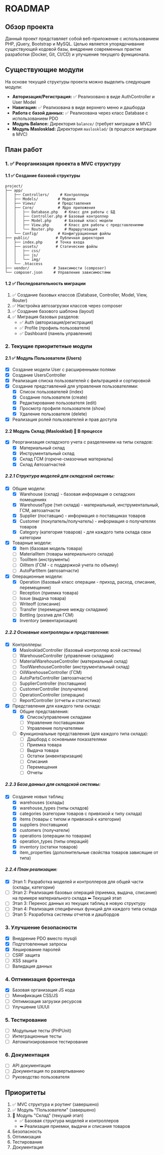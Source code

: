 # ROADMAP

## Обзор проекта

Данный проект представляет собой веб-приложение с использованием PHP, jQuery, Bootstrap и MySQL. Целью является упорядочивание существующей кодовой базы, внедрение современных практик разработки (Docker, Git, CI/CD) и улучшение текущего функционала.

## Существующие модули

На основе текущей структуры проекта можно выделить следующие модули:

*   **Авторизация/Регистрация:** ✅ Реализовано в виде AuthController и User Model
*   **Навигация:** ✅ Реализована в виде верхнего меню и дашборда
*   **Работа с базой данных:** ✅ Реализована через класс Database с использованием PDO
*   **Модуль Balance:** Директория `balance/` (требует миграции в MVC)
*   **Модуль Maslosklad:** Директория `maslosklad/` (в процессе миграции в MVC)

## План работ

### 1. ✅ Реорганизация проекта в MVC структуру

#### 1.1 ✅ Создание базовой структуры
```
project/
├── app/
│   ├── Controllers/     # Контроллеры
│   ├── Models/         # Модели
│   ├── Views/          # Представления
│   ├── Core/           # Ядро приложения
│   │   ├── Database.php   # Класс для работы с БД
│   │   ├── Controller.php # Базовый контроллер
│   │   ├── Model.php      # Базовый класс модели
│   │   ├── View.php       # Класс для работы с представлениями
│   │   └── Router.php     # Маршрутизация
│   └── Config/         # Конфигурационные файлы
├── public/            # Публичная директория
│   ├── index.php      # Точка входа
│   ├── assets/        # Статические файлы
│   │   ├── css/
│   │   ├── js/
│   │   └── img/
│   └── .htaccess
├── vendor/           # Зависимости (composer)
└── composer.json     # Управление зависимостями
```

#### 1.2 ✅ Последовательность миграции
1. ✅ Создание базовых классов (Database, Controller, Model, View, Router)
2. ✅ Настройка автозагрузки классов через composer
3. ✅ Создание базового шаблона (layout)
4. ✅ Миграция базовых разделов:
   - ✅ Auth (авторизация/регистрация)
   - ✅ Profile (профиль пользователя)
   - ✅ Dashboard (панель управления)

### 2. Текущие приоритетные модули

#### 2.1 ✅ Модуль Пользователи (Users)
- [x] Создание модели User с расширенными полями
- [x] Создание UsersController
- [x] Реализация списка пользователей с фильтрацией и сортировкой
- [x] Создание представлений для управления пользователями:
  - [x] Список пользователей (index)
  - [x] Создание пользователя (create)
  - [x] Редактирование пользователя (edit)
  - [x] Просмотр профиля пользователя (show)
  - [x] Удаление пользователя (delete)
- [x] Реализация ролей пользователей и прав доступа

#### 2.2 Модуль Склад (Maslosklad) 🚧 В процессе
- [x] Реорганизация складского учета с разделением на типы складов:
  - [x] Материальный склад
  - [x] Инструментальный склад
  - [x] Склад ГСМ (горюче-смазочные материалы)
  - [x] Склад Автозапчастей

##### 2.2.1 Структура моделей для складской системы:
- [x] Общие модели:
  - [x] Warehouse (склад) - базовая информация о складских помещениях
  - [x] WarehouseType (тип склада) - материальный, инструментальный, ГСМ, автозапчасти
  - [x] Supplier (поставщик) - информация о поставщиках товаров
  - [x] Customer (покупатель/получатель) - информация о получателях товаров
  - [x] Category (категория товаров) - для каждого типа склада свои категории

- [x] Товарные модели:
  - [x] Item (базовая модель товара)
  - [ ] MaterialItem (товары материального склада)
  - [ ] ToolItem (инструменты)
  - [ ] OilItem (ГСМ - с поддержкой учета по объему)
  - [ ] AutoPartItem (автозапчасти)

- [x] Операционные модели:
  - [x] Operation (базовый класс операции - приход, расход, списание, перемещение)
  - [ ] Reception (приемка товара)
  - [ ] Issue (выдача товара)
  - [ ] Writeoff (списание)
  - [ ] Transfer (перемещение между складами)
  - [ ] Bottling (розлив для ГСМ)
  - [x] Inventory (инвентаризация)

##### 2.2.2 Основные контроллеры и представления:
- [x] Контроллеры:
  - [x] MasloskladController (базовый контроллер всей системы)
  - [ ] WarehouseController (управление складами)
  - [ ] MaterialWarehouseController (материальный склад)
  - [ ] ToolWarehouseController (инструментальный склад)
  - [ ] OilWarehouseController (ГСМ)
  - [ ] AutoPartsController (автозапчасти)
  - [ ] SupplierController (поставщики)
  - [ ] CustomerController (получатели)
  - [ ] OperationController (операции)
  - [ ] ReportController (отчеты и статистика)

- [x] Представления для каждого типа склада:
  - [x] Общие представления:
    - [x] Список/управление складами
    - [ ] Управление поставщиками
    - [ ] Управление получателями
  
  - [ ] Функциональные представления (для каждого типа склада):
    - [ ] Дашборд с основными показателями
    - [ ] Приемка товара
    - [ ] Выдача товара
    - [ ] Остатки (инвентаризация)
    - [ ] Списания
    - [ ] Перемещения
    - [ ] Отчеты

##### 2.2.3 База данных для складской системы:
- [x] Создание новых таблиц:
  - [x] warehouses (склады)
  - [x] warehouse_types (типы складов)
  - [x] categories (категории товаров с привязкой к типу склада)
  - [x] items (товары с типом и привязкой к категории)
  - [x] suppliers (поставщики)
  - [x] customers (получатели)
  - [x] operations (операции по товарам)
  - [x] operation_types (типы операций)
  - [x] inventory (остатки товаров)
  - [x] item_properties (дополнительные свойства товаров зависящие от типа)

##### 2.2.4 План реализации:
- [x] Этап 1: Разработка моделей и контроллеров для общей части (склады, категории)
- [ ] Этап 2: Реализация базовых операций (приемка, выдача, списание) на примере материального склада ⬅ Текущий этап
- [ ] Этап 3: Перенос данных из текущих таблиц в новую структуру
- [ ] Этап 4: Реализация специфичных функций для каждого типа склада
- [ ] Этап 5: Разработка системы отчетов и дашбордов

### 3. Улучшение безопасности
- [x] Внедрение PDO вместо mysqli
- [x] Подготовленные запросы
- [x] Хеширование паролей
- [ ] CSRF защита
- [ ] XSS защита
- [ ] Валидация данных

### 4. Оптимизация фронтенда
- [x] Базовая организация JS кода
- [ ] Минификация CSS/JS
- [ ] Оптимизация загрузки ресурсов
- [ ] Улучшение UX/UI

### 5. Тестирование
- [ ] Модульные тесты (PHPUnit)
- [ ] Интеграционные тесты
- [ ] Автоматизированное тестирование

### 6. Документация
- [ ] API документация
- [ ] Документация по развертыванию
- [ ] Руководство пользователя

## Приоритеты
1. ✅ MVC структура и роутинг (завершено)
2. ✅ Модуль "Пользователи" (завершено)
3. 🚧 Модуль "Склад" (текущий этап)
   - ✅ Базовая структура моделей и контроллеров
   - ⬅ Реализация приемки, выдачи и списания товаров
4. Безопасность
5. Оптимизация
6. Тестирование
7. Документация 